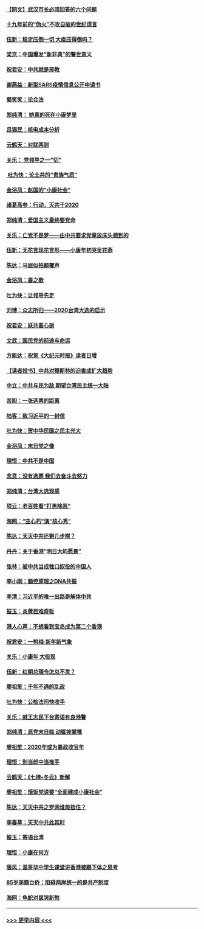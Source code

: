 #### [【网文】武汉市长必须回答的六个问题](../pages/nsc993/n11813848.md?t=01230711) 
#### [十九年前的“伪火”不攻自破的世纪谎言](../pages/nsc993/n11813238.md?t=01230711) 
#### [伍新：稳定压倒一切 大疫压得倒吗？](../pages/nsc993/n11812634.md?t=01230711) 
#### [梁京：中国爆发“新非典”的警世意义](../pages/nsc993/n11812554.md?t=01230711) 
#### [祝君安：中共就是邪教](../pages/nsc993/n11812431.md?t=01230711) 
#### [谢燕益：新型SARS疫情信息公开申请书](../pages/nsc993/n11808840.md?t=01230711) 
#### [蜀笑笑：论合法](../pages/nsc993/n11808064.md?t=01230711) 
#### [郑纯清： 她真的死在小康梦里](../pages/nsc993/n11806623.md?t=01230711) 
#### [吕锡民：核电成本分析](../pages/nsc993/n11806284.md?t=01230711) 
#### [云鹤天：对联两则](../pages/nsc993/n11805957.md?t=01230711) 
#### [关乐： 党领导之一“切”](../pages/nsc993/n11804505.md?t=01230711) 
#### [ 吐为快：论土共的“贵族气质”](../pages/nsc993/n11804490.md?t=01230711) 
#### [金浴凤：赵国的“小康社会”](../pages/nsc993/n11804452.md?t=01230711) 
#### [诸葛高参：行动，灭共于2020](../pages/nsc993/n11804120.md?t=01230711) 
#### [郑纯清：爱国主义最终要党命](../pages/nsc993/n11802197.md?t=01230711) 
#### [关乐：亡党不是梦——由中共要求党章放床头想到的](../pages/nsc993/n11802156.md?t=01230711) 
#### [伍新：无花言现花言形——小康年初哭吴花燕](../pages/nsc993/n11800044.md?t=01230711) 
#### [陈达：马屁似拍颠覆声](../pages/nsc993/n11800010.md?t=01230711) 
#### [金浴凤：春之歌](../pages/nsc993/n11797687.md?t=01230711) 
#### [吐为快：让领导先走](../pages/nsc993/n11797512.md?t=01230711) 
#### [刘博：众志所归——2020台湾大选的启示](../pages/nsc993/n11796878.md?t=01230711) 
#### [祝君安：妖共畜心剖](../pages/nsc993/n11794273.md?t=01230711) 
#### [文武：国民党的前途与命运](../pages/nsc993/n11794198.md?t=01230711) 
#### [方能达：祝贺《大纪元时报》读者日增](../pages/nsc993/n11793807.md?t=01230711) 
#### [【读者投书】中共对穆斯林的迫害成扩大趋势](../pages/nsc993/n11791371.md?t=01230711) 
#### [中立：中共与民为敌 期望台湾民主统一大陆](../pages/nsc993/n11790392.md?t=01230711) 
#### [苦胆：一张选票的距离](../pages/nsc993/n11788914.md?t=01230711) 
#### [陆客：致习近平的一封信](../pages/nsc993/n11788867.md?t=01230711) 
#### [吐为快：贺中华民国之民主光大](../pages/nsc993/n11788618.md?t=01230711) 
#### [金浴凤：末日党之像](../pages/nsc993/n11787475.md?t=01230711) 
#### [理悟：中共不是中国](../pages/nsc993/n11787463.md?t=01230711) 
#### [念贲：没有选票  我们去奋斗去努力](../pages/nsc993/n11787398.md?t=01230711) 
#### [郑纯清：台湾大选观感](../pages/nsc993/n11786210.md?t=01230711) 
#### [项云：老百姓看“打黑除恶”](../pages/nsc993/n11785398.md?t=01230711) 
#### [海网：“空心朽”演“核心秀”](../pages/nsc993/n11783874.md?t=01230711) 
#### [陈达：天灭中共还剩几步棋？](../pages/nsc993/n11783719.md?t=01230711) 
#### [丹丹：关于香港“明日大屿愿景”](../pages/nsc993/n11783273.md?t=01230711) 
#### [张林：被中共当成牲口奴役的中国人](../pages/nsc993/n11782397.md?t=01230711) 
#### [李小刚：脑控原理之DNA共振](../pages/nsc993/n11780962.md?t=01230711) 
#### [李清：习近平的唯一出路是解体中共](../pages/nsc993/n11780866.md?t=01230711) 
#### [振玉：炎黄巨难奇耻](../pages/nsc993/n11779632.md?t=01230711) 
#### [港人心声：不想看到宝岛成为第二个香港](../pages/nsc993/n11778817.md?t=01230711) 
#### [祝君安：一剪梅‧新年新气象](../pages/nsc993/n11776340.md?t=01230711) 
#### [关乐：小康年 大役现](../pages/nsc993/n11774213.md?t=01230711) 
#### [伍新：红朝总理令怎总不灵？](../pages/nsc993/n11770813.md?t=01230711) 
#### [廖祖笙：千年不遇的乱政](../pages/nsc993/n11770373.md?t=01230711) 
#### [吐为快：公检法司快收手](../pages/nsc993/n11770359.md?t=01230711) 
#### [关乐：就王志民下台寄语有良港警](../pages/nsc993/n11769903.md?t=01230711) 
#### [郑纯清：恶党末日临 动辄挨掌嘴](../pages/nsc993/n11769356.md?t=01230711) 
#### [廖祖笙：2020年或为暴政收官年](../pages/nsc993/n11768216.md?t=01230711) 
#### [理悟：别当郎中当推手](../pages/nsc993/n11768243.md?t=01230711) 
#### [云鹤天：《七律▪冬云》新解](../pages/nsc993/n11768204.md?t=01230711) 
#### [廖祖笙：饿饭党说要“全面建成小康社会”](../pages/nsc993/n11767482.md?t=01230711) 
#### [陈达：天灭中共之罗网谁能挡住？](../pages/nsc993/n11767465.md?t=01230711) 
#### [李春草：天灭中共此其时](../pages/nsc993/n11767452.md?t=01230711) 
#### [振玉：寄语台湾](../pages/nsc993/n11767432.md?t=01230711) 
#### [理悟：小康在何方](../pages/nsc993/n11767394.md?t=01230711) 
#### [唐风：温哥华中学生课堂讲香港被踢下体之思考](../pages/nsc993/n11766848.md?t=01230711) 
#### [85岁美籍台侨：阻碍两岸统一的是共产制度](../pages/nsc993/n11765043.md?t=01230711) 
#### [海网：龟蛇对鼠哭新愁](../pages/nsc993/n11764895.md?t=01230711) 

----
#### [ >>> 更早内容 <<< ](../indexes/nsc993-earlier.md)
